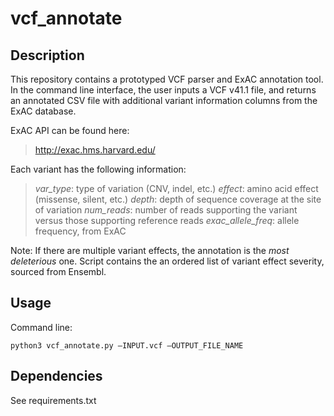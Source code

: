 # vcf_annotate

## Description
This repository contains a prototyped VCF parser and ExAC annotation tool. In the command line interface, the user inputs a VCF v41.1 file, and returns an annotated CSV file with additional variant information columns from the ExAC database.

ExAC API can be found here:
>  http://exac.hms.harvard.edu/

Each variant has the following information: 
>  *var_type*: type of variation (CNV, indel, etc.)
>  *effect*:  amino acid effect (missense, silent, etc.) 
> *depth*: depth of sequence coverage at the site of variation
> *num_reads*: number of reads supporting the variant versus those supporting reference reads
> *exac_allele_freq*: allele frequency, from ExAC

Note: If there are multiple variant effects, the annotation is the *most deleterious* one. Script contains the an ordered list of variant effect severity, sourced from Ensembl.

## Usage
Command line:
```
python3 vcf_annotate.py —INPUT.vcf —OUTPUT_FILE_NAME
```


## Dependencies
See requirements.txt
